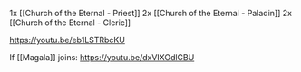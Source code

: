 1x [[Church of the Eternal - Priest]]
2x [[Church of the Eternal - Paladin]]
2x [[Church of the Eternal - Cleric]]

https://youtu.be/eb1LSTRbcKU

If [[Magala]] joins: https://youtu.be/dxVIXOdlCBU